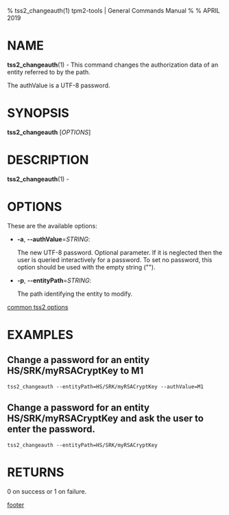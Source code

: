 % tss2_changeauth(1) tpm2-tools | General Commands Manual
%
% APRIL 2019

# NAME

**tss2_changeauth**(1) - This command changes the authorization data of an entity referred to by the path.

The authValue is a UTF-8 password.

# SYNOPSIS

**tss2_changeauth** [*OPTIONS*]

# DESCRIPTION

**tss2_changeauth**(1) -

# OPTIONS

These are the available options:

  * **-a**, **\--authValue**=_STRING_:

    The new UTF-8 password. Optional parameter. If it is neglected then the user
    is queried interactively for a password. To set no password, this option
    should be used with the empty string ("").

  * **-p**, **\--entityPath**=_STRING_:

    The path identifying the entity to modify.

[common tss2 options](common/tss2-options.md)

# EXAMPLES

## Change a password for an entity HS/SRK/myRSACryptKey to M1
```
tss2_changeauth --entityPath=HS/SRK/myRSACryptKey --authValue=M1
```

## Change a password for an entity HS/SRK/myRSACryptKey and ask the user to enter the password.
```
tss2_changeauth --entityPath=HS/SRK/myRSACryptKey
```

# RETURNS

0 on success or 1 on failure.

[footer](common/footer.md)

